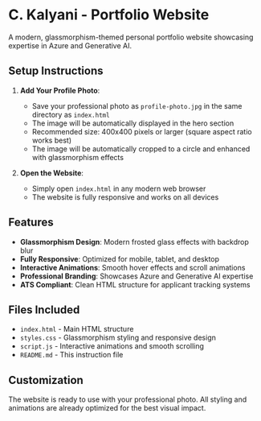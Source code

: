 # C. Kalyani - Portfolio Website

A modern, glassmorphism-themed personal portfolio website showcasing expertise in Azure and Generative AI.

## Setup Instructions

1. **Add Your Profile Photo**:
   - Save your professional photo as `profile-photo.jpg` in the same directory as `index.html`
   - The image will be automatically displayed in the hero section
   - Recommended size: 400x400 pixels or larger (square aspect ratio works best)
   - The image will be automatically cropped to a circle and enhanced with glassmorphism effects

2. **Open the Website**:
   - Simply open `index.html` in any modern web browser
   - The website is fully responsive and works on all devices

## Features

- **Glassmorphism Design**: Modern frosted glass effects with backdrop blur
- **Fully Responsive**: Optimized for mobile, tablet, and desktop
- **Interactive Animations**: Smooth hover effects and scroll animations
- **Professional Branding**: Showcases Azure and Generative AI expertise
- **ATS Compliant**: Clean HTML structure for applicant tracking systems

## Files Included

- `index.html` - Main HTML structure
- `styles.css` - Glassmorphism styling and responsive design
- `script.js` - Interactive animations and smooth scrolling
- `README.md` - This instruction file

## Customization

The website is ready to use with your professional photo. All styling and animations are already optimized for the best visual impact.